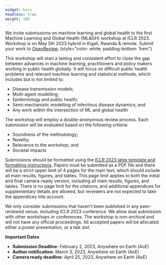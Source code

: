 ```yaml
---
widget: hero
headless: true
weight: 100
---
```


We invite submissions on machine learning and global health to the first Machine Learning and Global Health (ML&GH) workshop at ICLR 2023. Workshop is on  May 5th 2023 hybrid in Kigali, Rwanda & remote.
Submit your work to [OpenReview.](https://openreview.net/group?id=ICLR.cc/2023/Workshop/MLGH)
{style="color: white; padding-bottom: 1rem"}

This workshop will start a lasting and consistent effort to close the gap between advances in machine learning, practitioners and policy makers working in public health globally. It will focus on difficult public health problems and relevant machine learning and statistical methods, which includes but is not limited to:
* Disease transmission models;
* Multi-agent modelling;
* Epidemiology and public health;
* Semi-mechanistic modelling of infectious disease dynamics; and
* Any work within the intersection of ML and global health

The workshop will employ a double-anonymous review process. Each submission will be evaluated based on the following criteria:
* Soundness of the methodology;
* Novelty;
* Relevance to the workshop; and 
* Societal impacts

Submissions should be formatted using the [ICLR 2023 latex template and formatting instructions](https://github.com/ICLR/Master-Template/raw/master/iclr2023.zip). Papers must be submitted as a PDF file and there will be a strict upper limit of 4 pages for the main text, which should include all main results, figures, and tables. This page limit applies to both the initial and final camera-ready version, including all main results, figures, and tables. There is no page limit for the citations, and additional appendices for supplementary details are allowed, but reviewers are not expected to take the appendices into account.

We only consider submissions that haven’t been published in any peer-reviewed venue, including ICLR 2023 conference. We allow dual submission with other workshops or conferences. The workshop is non-archival and will not have any official proceedings. All accepted papers will be allocated either a poster presentation, or a talk slot.

**Important Dates**
 * **Submission Deadline:** February 2, 2023, Anywhere on Earth (AoE)
 * **Author notification:** March 3, 2023, Anywhere on Earth (AoE)
 * **Camera ready deadline:** April 25, 2023, Anywhere on Earth (AoE)